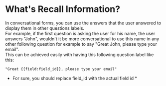 # What's Recall Information?
In conversational forms, you can use the answers that the user answered to display them in other questions labels. <br>
For example, if the first question is asking the user for his name, the user answers "John", wouldn't it be more conversational to use this name in any other following question for example to say "Great John, please type your email". <br>
This can be achieved easily with having this following question label like this: 
```
"Great {{field:field_id}}, please type your email"
```
* For sure, you should replace field_id with the actual field id *
  
